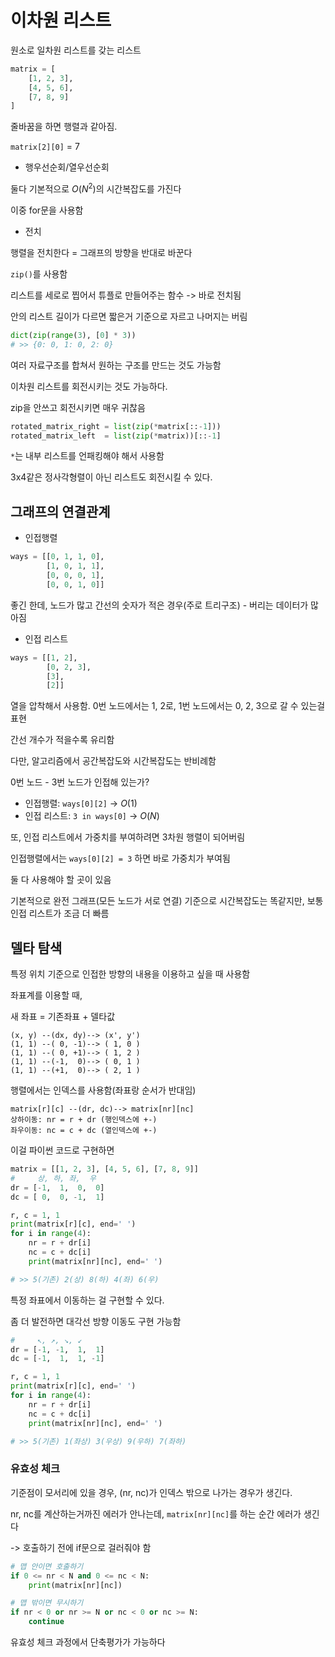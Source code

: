 # 이차원 리스트

원소로 일차원 리스트를 갖는 리스트

```py
matrix = [
    [1, 2, 3],
    [4, 5, 6],
    [7, 8, 9]
]
```

줄바꿈을 하면 행렬과 같아짐.

`matrix[2][0]` = 7


- 행우선순회/열우선순회

둘다 기본적으로 $O(N^2)$의 시간복잡도를 가진다

이중 for문을 사용함

- 전치

행렬을 전치한다 = 그래프의 방향을 반대로 바꾼다

`zip()`를 사용함

리스트를 세로로 찝어서 튜플로 만들어주는 함수 -> 바로 전치됨

안의 리스트 길이가 다르면 짧은거 기준으로 자르고 나머지는 버림


```py
dict(zip(range(3), [0] * 3))
# >> {0: 0, 1: 0, 2: 0}
```
여러 자료구조를 합쳐서 원하는 구조를 만드는 것도 가능함

이차원 리스트를 회전시키는 것도 가능하다.

zip을 안쓰고 회전시키면 매우 귀찮음

```py
rotated_matrix_right = list(zip(*matrix[::-1]))
rotated_matrix_left  = list(zip(*matrix))[::-1]
```

`*`는 내부 리스트를 언패킹해야 해서 사용함

3x4같은 정사각형렬이 아닌 리스트도 회전시킬 수 있다.

## 그래프의 연결관계

- 인접행렬

```py
ways = [[0, 1, 1, 0],
        [1, 0, 1, 1],
        [0, 0, 0, 1],
        [0, 0, 1, 0]]
```
좋긴 한데, 노드가 많고 간선의 숫자가 적은 경우(주로 트리구조) - 버리는 데이터가 많아짐


- 인접 리스트

```py
ways = [[1, 2],
        [0, 2, 3],
        [3],
        [2]]
```

열을 압착해서 사용함. 0번 노드에서는 1, 2로, 1번 노드에서는 0, 2, 3으로 갈 수 있는걸 표현

간선 개수가 적을수록 유리함

다만, 알고리즘에서 공간복잡도와 시간복잡도는 반비례함

0번 노드 - 3번 노드가 인접해 있는가?

- 인접행렬: `ways[0][2]` -> $O(1)$
- 인접 리스트: `3 in ways[0]` -> $O(N)$

또, 인접 리스트에서 가중치를 부여하려면 3차원 행렬이 되어버림

인접행렬에서는 `ways[0][2] = 3` 하면 바로 가중치가 부여됨

둘 다 사용해야 할 곳이 있음

기본적으로 완전 그래프(모든 노드가 서로 연결) 기준으로 시간복잡도는 똑같지만, 보통 인접 리스트가 조금 더 빠름

## 델타 탐색

특정 위치 기준으로 인접한 방향의 내용을 이용하고 싶을 때 사용함

좌표계를 이용할 때, 

새 좌표 = 기존좌표 + 델타값
```text
(x, y) --(dx, dy)--> (x', y')
(1, 1) --( 0, -1)--> ( 1, 0 )
(1, 1) --( 0, +1)--> ( 1, 2 )
(1, 1) --(-1,  0)--> ( 0, 1 )
(1, 1) --(+1,  0)--> ( 2, 1 )
```

행렬에서는 인덱스를 사용함(좌표랑 순서가 반대임)

```text
matrix[r][c] --(dr, dc)--> matrix[nr][nc]
상하이동: nr = r + dr (행인덱스에 +-)
좌우이동: nc = c + dc (열인덱스에 +-)
```

이걸 파이썬 코드로 구현하면

```py
matrix = [[1, 2, 3], [4, 5, 6], [7, 8, 9]]
#     상, 하, 좌,  우
dr = [-1,  1,  0,  0]
dc = [ 0,  0, -1,  1]

r, c = 1, 1
print(matrix[r][c], end=' ')
for i in range(4):
    nr = r + dr[i]
    nc = c + dc[i]
    print(matrix[nr][nc], end=' ')

# >> 5(기존) 2(상) 8(하) 4(좌) 6(우)
```
특정 좌표에서 이동하는 걸 구현할 수 있다.

좀 더 발전하면 대각선 방향 이동도 구현 가능함
```py
#     ↖, ↗, ↘, ↙
dr = [-1, -1,  1,  1]
dc = [-1,  1,  1, -1]

r, c = 1, 1
print(matrix[r][c], end=' ')
for i in range(4):
    nr = r + dr[i]
    nc = c + dc[i]
    print(matrix[nr][nc], end=' ')

# >> 5(기존) 1(좌상) 3(우상) 9(우하) 7(좌하)
```

### 유효성 체크

기준점이 모서리에 있을 경우, (nr, nc)가 인덱스 밖으로 나가는 경우가 생긴다.

nr, nc를 계산하는거까진 에러가 안나는데, `matrix[nr][nc]`를 하는 순간 에러가 생긴다

-> 호출하기 전에 if문으로 걸러줘야 함

```py
# 맵 안이면 호출하기
if 0 <= nr < N and 0 <= nc < N:
    print(matrix[nr][nc])

# 맵 밖이면 무시하기
if nr < 0 or nr >= N or nc < 0 or nc >= N:
    continue
```

유효성 체크 과정에서 단축평가가 가능하다